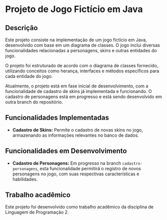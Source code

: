 # Projeto de Jogo Fictício em Java

## Descrição

Este projeto consiste na implementação de um jogo fictício em Java, desenvolvido com base em um diagrama de classes. O jogo inclui diversas funcionalidades relacionadas a personagens, skins e outras entidades do jogo.

O projeto foi estruturado de acordo com o diagrama de classes fornecido, utilizando conceitos como herança, interfaces e métodos específicos para cada entidade do jogo.

Atualmente, o projeto está em fase inicial de desenvolvimento, com a funcionalidade de cadastro de skins já implementada e funcionando. O cadastro de personagens está em progresso e está sendo desenvolvido em outra branch do repositório.

## Funcionalidades Implementadas

- **Cadastro de Skins:** Permite o cadastro de novas skins no jogo, armazenando as informações relevantes no banco de dados.

## Funcionalidades em Desenvolvimento

- **Cadastro de Personagens:** Em progresso na branch `cadastro-personagens`, esta funcionalidade permitirá o registro de novos personagens no jogo, com suas respectivas características e habilidades.

## Trabalho acadêmico

Este projeto foi desenvolvido como trabalho acadêmico da disciplina de Linguagem de Programação 2.




